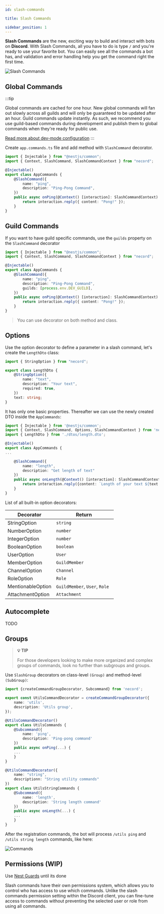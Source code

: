 ```yaml
---
id: slash-commands

title: Slash Commands

sidebar_position: 1
---
```


**Slash Commands** are the new, exciting way to build and interact with bots on **Discord**. With Slash Commands, all you have to do is
type `/` and you're ready to use your favorite bot. You can easily see all the commands a bot has, and validation and error handling help
you get the command right the first time.

![Slash Commands](https://miro.medium.com/max/700/0*Q5CzShKq5zm3kzcv.png "Slash Commands")

## Global Commands

:::tip

Global commands are cached for one hour. New global commands will fan out slowly across all guilds and will only be guaranteed to be updated
after an hour. Guild commands update instantly. As such, we recommend you use guild-based commands during development and publish them to
global commands when they're ready for public use.

[Read more about dev-mode configuration](https://github.com/necordjs/necord/wiki/Overview#module-configuration)
:::

Create `app.commands.ts` file and add method with `SlashCommand` decorator.

```typescript title="app-commands.service.ts"
import { Injectable } from "@nestjs/common";
import { Context, SlashCommand, SlashCommandContext } from "necord";

@Injectable()
export class AppCommands {
    @SlashCommand({
        name: "ping",
        description: "Ping-Pong Command",
    })
    public async onPing(@Context() [interaction]: SlashCommandContext) {
        return interaction.reply({ content: "Pong!" });
    }
}
```

## Guild Commands

If you want to have guild specific commands, use the `guilds` property on the `SlashCommand` decorator

```typescript title="app-commands.service.ts"
import { Injectable } from "@nestjs/common";
import { Context, SlashCommand, SlashCommandContext } from "necord";

@Injectable()
export class AppCommands {
    @SlashCommand({
        name: "ping",
        description: "Ping-Pong Command",
        guilds: [process.env.DEV_GUILD],
    })
    public async onPing(@Context() [interaction]: SlashCommandContext) {
        return interaction.reply({ content: "Pong!" });
    }
}
```

> You can use decorator on both method and class.

## Options

Use the option decorator to define a parameter in a slash command, let's create the `LengthDto` class:

```typescript title="length.dto.ts"
import { StringOption } from "necord";

export class LengthDto {
    @StringOption({
        name: "text",
        description: "Your text",
        required: true,
    })
    text: string;
}
```

It has only one basic properties. Thereafter we can use the newly created DTO inside the `AppCommands`:

```typescript title="app-commands.service.ts"
import { Injectable } from '@nestjs/common';
import { Context, SlashCommand, Options, SlashCommandContext } from 'necord';
import { LengthDto } from './dtos/length.dto';

@Injectable()
export class AppCommands {
...

    @SlashCommand({
        name: "length",
        description: "Get length of text"
    })
    public async onLength(@Context() [interaction]: SlashCommandContext, @Options() { text }: LengthDto) {
        return interaction.reply({content: `Length of your text ${text.length}`});
    }
}
```

List of all built-in option decorators:

| Decorator         | Return                         |
| ----------------- | ------------------------------ |
| StringOption      | `string`                       |
| NumberOption      | `number`                       |
| IntegerOption     | `number`                       |
| BooleanOption     | `boolean`                      |
| UserOption        | `User`                         |
| MemberOption      | `GuildMember`                  |
| ChannelOption     | `Channel`                      |
| RoleOption        | `Role`                         |
| MentionableOption | `GuildMember`, `User`, `Role ` |
| AttachmentOption  | `Attachment`                   |

## Autocomplete

TODO

## Groups

> **💡 TIP**
>
> For those developers looking to make more organized and complex groups of commands, look no further than subgroups and groups.

Use `SlashGroup` decorators on class-level `(Group)` and method-level `(SubGroup)`:

```typescript title="utils-commands.service.ts"
import {createCommandGroupDecorator, Subcommand} from 'necord';

export const UtilsCommandDecorator = createCommandGroupDecorator({
    name: 'utils',
    description: 'Utils group',
});

@UtilsCommandDecorator()
export class UtilsCommands {
    @Subcommand({
        name: 'ping',
        description: 'Ping-pong command'
    })
    public async onPing(...) {
    ...
    }
}

@UtilsCommandDecorator({
    name: "string",
    descriptionn: "String utility commands"
})
export class UtilsStringCommands {
    @Subcommand({
        name: 'length',
        description: 'String length command'
    })
    public async onLength(...) {
    ...
    }
}


```

After the registration commands, the bot will process `/utils ping` and `/utils string length` commands, like here:

![Commands](https://i.imgur.com/SmljfJH.png)

## Permissions (WIP)

Use [Nest Guards](https://docs.nestjs.com/guards) until its done

Slash commands have their own permissions system, which allows you to control who has access to use which commands. Unlike the slash
commands permission setting within the Discord client, you can fine-tune access to commands without preventing the selected user or role
from using all commands.
